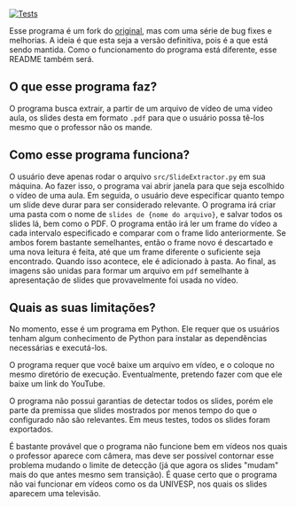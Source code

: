 
 [![Tests](https://github.com/tamireinhorn/Extrator-de-Slides/actions/workflows/tests.yaml/badge.svg?branch=dev)](https://github.com/tamireinhorn/Extrator-de-Slides/actions/workflows/tests.yaml)


 Esse programa é um fork do [original](https://github.com/NatanaelAntonioli/Extrator-de-Slides), mas com uma série de bug fixes e melhorias. A ideia é que esta seja a versão definitiva, pois é a que está sendo mantida. Como o funcionamento do programa está diferente, esse README também será.

 ## O que esse programa faz? ##

O programa busca extrair, a partir de um arquivo de vídeo de uma video aula, os slides desta em formato `.pdf` para que o usuário possa tê-los mesmo que o professor não os mande.

 ## Como esse programa funciona? ##
O usuário deve apenas rodar o arquivo `src/SlideExtractor.py` em sua máquina. Ao fazer isso, o programa vai abrir janela para que seja escolhido o vídeo de uma aula. Em seguida, o usuário deve especificar quanto tempo um slide deve durar para ser considerado relevante.
O programa irá criar uma pasta com o nome de `slides de {nome do arquivo}`, e salvar todos os slides lá, bem como o PDF.
O programa então irá ler um frame do vídeo a cada intervalo especificado e comparar com o frame lido anteriormente. Se ambos forem bastante semelhantes, então o frame novo é descartado e uma nova leitura é feita, até que um frame diferente o suficiente seja encontrado. Quando isso acontece, ele é adicionado à pasta.
Ao final, as imagens são unidas para formar um arquivo em `pdf` semelhante à apresentação de slides que provavelmente foi usada no vídeo. 

 ## Quais as suas limitações? ##
 No momento, esse é um programa em Python. Ele requer que os usuários tenham algum conhecimento de Python para instalar as dependências necessárias e executá-los. 
 
O programa requer que você baixe um arquivo em vídeo, e o coloque no mesmo diretório de execução. Eventualmente, pretendo fazer com que ele baixe um link do YouTube.

O programa não possui garantias de detectar todos os slides, porém ele parte da premissa que slides mostrados por menos tempo do que o configurado não são relevantes. Em meus testes, todos os slides foram exportados.

É bastante provável que o programa não funcione bem em vídeos nos quais o professor aparece com câmera, mas deve ser possível contornar esse problema mudando o limite de detecção (já que agora os slides "mudam" mais do que antes mesmo sem transição). É quase certo que o programa não vai funcionar em vídeos como os da UNIVESP, nos quais os slides aparecem uma televisão. 
